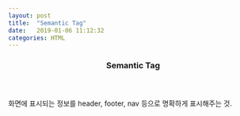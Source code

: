 ```yaml
---
layout: post
title:  "Semantic Tag"
date:   2019-01-06 11:12:32
categories: HTML
---
```

<header>
  <h3>Semantic Tag</h3>  
</header>
<p>화면에 표시되는 정보를  header, footer, nav 등으로 명확하게 표시해주는 것. </p>
